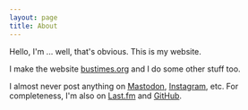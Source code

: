 ```yaml
---
layout: page
title: About
---
```


Hello, I'm ... well, that's obvious. This is my website.

I make the website [bustimes.org](https://bustimes.org) and I do some other stuff too.

I almost never post anything on <a rel="me" href="https://mastodon.social/@jgoodwin">Mastodon</a>, <a rel="me" href="https://www.instagram.com/jclgoodwin/">Instagram</a>, etc.
For completeness, I'm also on <a rel="me" href="https://www.last.fm/user/jclgoodwin">Last.fm</a> and <a rel="me" href="https://github.com/jclgoodwin">GitHub</a>.
